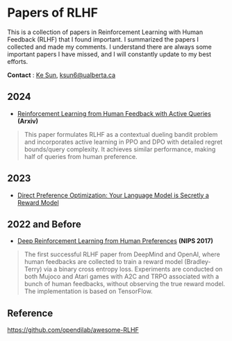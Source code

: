 # Papers of RLHF

This is a collection of papers in Reinforcement Learning with Human Feedback (RLHF) that I found important. I summarized the papers I collected and made my comments. I understand there are always some important papers I have missed, and I will constantly update to my best efforts.

**Contact** : [Ke Sun](https://sites.google.com/view/kesun), ksun6@ualberta.ca

## 2024

* [Reinforcement Learning from Human Feedback with Active Queries](https://arxiv.org/pdf/2402.09401.pdf) **(Arxiv)**
> This paper formulates RLHF as a contextual dueling bandit problem and incorporates active learning in PPO and DPO with detailed regret bounds/query complexity. It achieves similar performance, making half of queries from human preference.



## 2023

* [Direct Preference Optimization: Your Language Model is Secretly a Reward Model](https://arxiv.org/abs/2305.18290) 
>


## 2022 and Before

* [Deep Reinforcement Learning from Human Preferences](https://arxiv.org/pdf/1706.03741.pdf) **(NIPS 2017)**
> The first successful RLHF paper from DeepMind and OpenAI, where human feedbacks are collected to train a reward model (Bradley-Terry) via a binary cross entropy loss. Experiments are conducted on both Mujoco and Atari games with A2C and TRPO associated with a bunch of human feedbacks, without observing the true reward model. The implementation is based on TensorFlow.


## Reference

https://github.com/opendilab/awesome-RLHF
